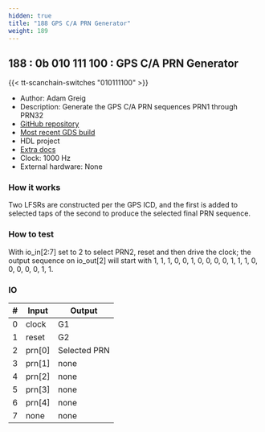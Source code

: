 ```yaml
---
hidden: true
title: "188 GPS C/A PRN Generator"
weight: 189
---
```


## 188 : 0b 010 111 100 : GPS C/A PRN Generator

{{< tt-scanchain-switches "010111100" >}}

* Author: Adam Greig
* Description: Generate the GPS C/A PRN sequences PRN1 through PRN32
* [GitHub repository](https://github.com/adamgreig/tt02-gpa-ca-prn)
* [Most recent GDS build](https://github.com/adamgreig/tt02-gps-ca-prn/actions/runs/3598293827)
* HDL project
* [Extra docs](https://github.com/adamgreig/tt02-gps-ca-prn)
* Clock: 1000 Hz
* External hardware: None



### How it works

Two LFSRs are constructed per the GPS ICD, and the first is added to selected taps of the second to produce the selected final PRN sequence.

### How to test

With io_in[2:7] set to 2 to select PRN2, reset and then drive the clock; the output sequence on io_out[2] will start with 1, 1, 1, 0, 0, 1, 0, 0, 0, 0, 1, 1, 1, 0, 0, 0, 0, 0, 1, 1.

### IO

| # | Input        | Output       |
|---|--------------|--------------|
| 0 | clock  | G1 |
| 1 | reset  | G2 |
| 2 | prn[0]  | Selected PRN |
| 3 | prn[1]  | none |
| 4 | prn[2]  | none |
| 5 | prn[3]  | none |
| 6 | prn[4]  | none |
| 7 | none  | none |
